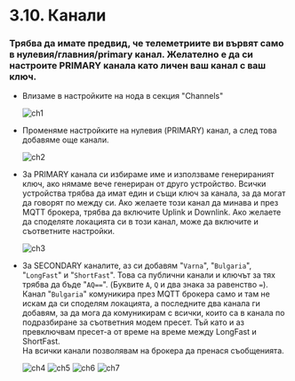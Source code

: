 # 3.10. Канали

### Трябва да имате предвид, че телеметриите ви вървят само в нулевия/главния/primary канал. Желателно е да си настроите PRIMARY канала като личен ваш канал с ваш ключ.

-  Влизаме в настройките на нода в секция "Channels"

    ![ch1](3.10.001.jpg)

- Променяме настройките на нулевия (PRIMARY) канал, а след това добавяме още канали.

    ![ch2](3.10.002.jpg)

-  За PRIMARY канала си избираме име и използваме генерираният ключ, ако нямаме вече генериран от друго устройство. Всички устройства трябва да имат един и същи ключ за канала, за да могат да говорят по между си. Ако желаете този канал да минава и през MQTT брокера, трябва да включите Uplink и Downlink. Ако желаете да споделяте локацията си в този канал, може да включите и съответните настройки.
  
    ![ch3](3.10.003.jpg)

- За SECONDARY каналите, аз си добавям "`Varna`", "`Bulgaria`", "`LongFast`" и "`ShortFast`". Това са публични канали и ключът за тях трябва да бъде "`AQ==`". (Буквите `A`, `Q` и два знака за равенство `=`).  
Канал "`Bulgaria`" комуникира през MQTT брокера само и там не искам да си споделям локацията, а последните два канала ги добавям, за да мога да комуникирам с всички, които са в канала по подразбиране за съответния модем пресет. Тъй като и аз превключвам пресет-а от време на време между LongFast и ShortFast.  
На всички канали позволявам на брокера да пренася съобщенията.

    ![ch4](3.10.004.jpg)
    ![ch5](3.10.005.jpg)
    ![ch6](3.10.006.jpg)
    ![ch7](3.10.007.jpg)
